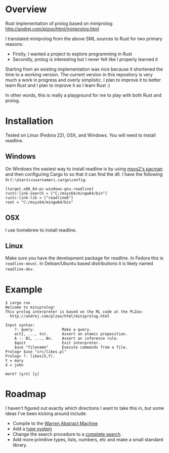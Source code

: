 # Overview
Rust implementation of prolog based on miniprolog: http://andrej.com/plzoo/html/miniprolog.html

I translated miniprolog from the above SML sources to Rust for two primary reasons:

  * Firstly, I wanted a project to explore programming in Rust
  * Secondly, prolog is interesting but I never felt like I properly learned it

Starting from an existing implementation was nice because it shortened the time to a working
version. The current version in this repository is very much a work in progress and overly simplistic.
I plan to improve it to better learn Rust and I plan to improve it as I learn Rust :)

In other words, this is really a playground for me to play with both Rust and prolog.

# Installation

Tested on Linux (Fedora 22), OSX, and Windows. You will need to install readline.

## Windows
On Windows the easiest way to install readline is by using [msys2's pacman](https://msys2.github.io/)
and then configuring Cargo to so that it can find the dll. I have the following in
`C:\Users\<username>\.cargo\config`:

```
[target.x86_64-pc-windows-gnu.readline]
rustc-link-search = ["C:/msys64/mingw64/bin"]
rustc-link-lib = ["readline6"]
root = "C:/msys64/mingw64/bin"
```

## OSX

I use homebrew to install readline.

## Linux

Make sure you have the development package for readline. In Fedora this is `readline-devel`.
In Debian/Ubuntu based distributions it is likely named `readline-dev`.

# Example

```
$ cargo run
Welcome to miniprolog!
This prolog interpreter is based on the ML code at the PLZoo:
  http://andrej.com/plzoo/html/miniprolog.html

Input syntax: 
    ?- query.            Make a query.
    a(t1, ..., tn).      Assert an atomic proposition.
    A :- B1, ..., Bn.    Assert an inference rule.
    $quit                Exit interpreter.
    $use "filename"      Execute commands from a file.
Prolog> $use "src/likes.pl"
Prolog> ?- likes(X,Y).
Y = mary
X = john 

more? (y/n) [y] 
```

# Roadmap

I haven't figured out exactly which directions I want to take this in, but some
ideas I've been kicking around include:

  * Compile to the [Warren Abstract Machine](http://wambook.sourceforge.net/)
  * Add a [type system](http://www.cs.bham.ac.uk/~udr/papers/TypedProlog.pdf)
  * Change the search procedure to a [complete search](http://www.ai.sri.com/~stickel/pttp.html).
  * Add more primitive types, lists, numbers, etc and make a small standard library.
